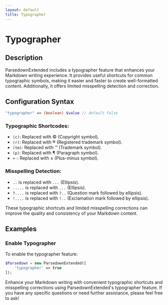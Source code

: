 ```yaml
---
layout: default
title: Typographer
---
```


# Typographer

## Description
ParsedownExtended includes a typographer feature that enhances your Markdown writing experience. It provides useful shortcuts for common typographic symbols, making it easier and faster to create well-formatted content. Additionally, it offers limited misspelling detection and correction.

## Configuration Syntax

```php
"typographer" => (boolean) $value // default false
```

### Typographic Shortcodes:
- `(c)`: Replaced with &copy; (Copyright symbol).
- `(r)`: Replaced with &reg; (Registered trademark symbol).
- `(tm)`: Replaced with &trade; (Trademark symbol).
- `(p)`: Replaced with &para; (Paragraph symbol).
- `+-`: Replaced with &plusmn; (Plus-minus symbol).

### Misspelling Detection:
- `..` is replaced with `...` (Ellipsis).
- `.....` is replaced with `...` (Ellipsis).
- `?....` is replaced with `?..` (Question mark followed by ellipsis).
- `!....` is replaced with `!..` (Exclamation mark followed by ellipsis).

These typographic shortcuts and limited misspelling corrections can improve the quality and consistency of your Markdown content.

## Examples

### Enable Typographer

To enable the typographer feature:

```php
$Parsedown = new ParsedownExtended([
    'typographer' => true
]);
```

Enhance your Markdown writing with convenient typographic shortcuts and misspelling corrections using ParsedownExtended's typographer feature. If you have any specific questions or need further assistance, please feel free to ask!